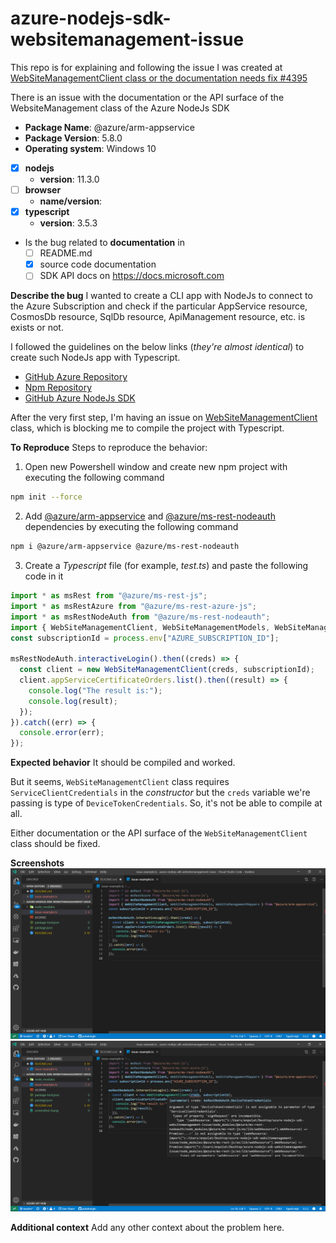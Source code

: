 # azure-nodejs-sdk-websitemanagement-issue

This repo is for explaining and following the issue I was created at [WebSiteManagementClient class or the documentation needs fix #4395](https://github.com/Azure/azure-sdk-for-js/issues/4395)

There is an issue with the documentation or the API surface of the WebsiteManagement class of the Azure NodeJs SDK

- **Package Name**: @azure/arm-appservice
- **Package Version**: 5.8.0
- **Operating system**: Windows 10
- [x] **nodejs**
  - **version**: 11.3.0
- [ ] **browser**
  - **name/version**:
- [x] **typescript**
  - **version**: 3.5.3
- Is the bug related to **documentation** in
  - [ ] README.md
  - [x] source code documentation
  - [ ] SDK API docs on https://docs.microsoft.com

**Describe the bug**
I wanted to create a CLI app with NodeJs to connect to the Azure Subscription and check if the particular AppService resource, CosmosDb resource, SqlDb resource, ApiManagement resource, etc. is exists or not.

I followed the guidelines on the below links (*they're almost identical*) to create such NodeJs app with Typescript.

- [GitHub Azure Repository](https://github.com/Azure/azure-sdk-for-js/tree/master/sdk/appservice/arm-appservice)
- [Npm Repository](https://www.npmjs.com/package/@azure/arm-appservice)
- [GitHub Azure NodeJs SDK](https://azure.github.io/azure-sdk-for-js/arm-appservice/index.html)

After the very first step, I'm having an issue on [WebSiteManagementClient](https://github.com/Azure/azure-sdk-for-js/blob/master/sdk/appservice/arm-appservice/src/webSiteManagementClient.ts) class, which is blocking me to compile the project with Typescript.

**To Reproduce**
Steps to reproduce the behavior:

1. Open new Powershell window and create new npm project with executing the following command

```bash
npm init --force
```

2. Add [@azure/arm-appservice](https://www.npmjs.com/package/@azure/arm-appservice) and [@azure/ms-rest-nodeauth](https://www.npmjs.com/package/@azure/ms-rest-nodeauth) dependencies by executing the following command

```bash
npm i @azure/arm-appservice @azure/ms-rest-nodeauth
```

3. Create a *Typescript* file (for example, *test.ts*) and paste the following code in it

```javascript
import * as msRest from "@azure/ms-rest-js";
import * as msRestAzure from "@azure/ms-rest-azure-js";
import * as msRestNodeAuth from "@azure/ms-rest-nodeauth";
import { WebSiteManagementClient, WebSiteManagementModels, WebSiteManagementMappers } from "@azure/arm-appservice";
const subscriptionId = process.env["AZURE_SUBSCRIPTION_ID"];

msRestNodeAuth.interactiveLogin().then((creds) => {
  const client = new WebSiteManagementClient(creds, subscriptionId);
  client.appServiceCertificateOrders.list().then((result) => {
    console.log("The result is:");
    console.log(result);
  });
}).catch((err) => {
  console.error(err);
});
```

**Expected behavior**
It should be compiled and worked.

But it seems, `WebSiteManagementClient` class requires `ServiceClientCredentials` in the *constructor* but the `creds` variable we're passing is type of `DeviceTokenCredentials`. So, it's not be able to compile at all.

Either documentation or the API surface of the `WebSiteManagementClient` class should be fixed.

**Screenshots**
![Screenshot 0](https://raw.githubusercontent.com/polatengin/azure-nodejs-sdk-websitemanagement-issue/master/screenshot-0.png "Screenshot 0")
![Screenshot 1](https://raw.githubusercontent.com/polatengin/azure-nodejs-sdk-websitemanagement-issue/master/screenshot-1.png "Screenshot 1")

**Additional context**
Add any other context about the problem here.
